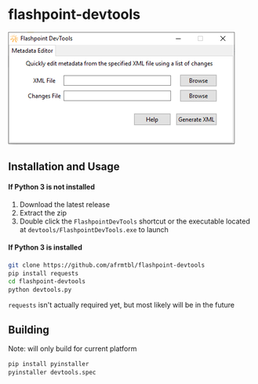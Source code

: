 # flashpoint-devtools

![Screenshot of the program](https://github.com/afrmtbl/flashpoint-devtools/blob/master/screenshot.png)

## Installation and Usage

#### If Python 3 is not installed

1. Download the latest release
2. Extract the zip
3. Double click the `FlashpointDevTools` shortcut or the executable located at `devtools/FlashpointDevTools.exe` to launch

#### If Python 3 is installed

```bash
git clone https://github.com/afrmtbl/flashpoint-devtools
pip install requests
cd flashpoint-devtools
python devtools.py
```
`requests` isn't actually required yet, but most likely will be in the future

## Building
Note: will only build for current platform
```bash
pip install pyinstaller
pyinstaller devtools.spec
```
